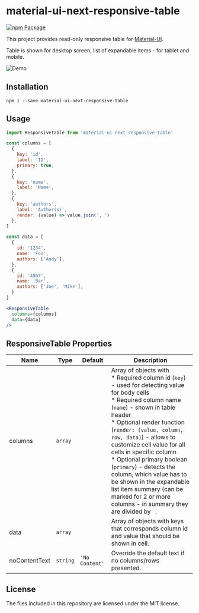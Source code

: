 # material-ui-next-responsive-table
[![npm Package](https://img.shields.io/npm/v/material-ui-next-responsive-table.svg)](https://www.npmjs.com/package/material-ui-next-responsive-table)

This project provides read-only responsive table for [Material-UI][material-ui].

Table is shown for desktop screen, list of expandable items - for tablet and mobile.

![Demo](demo.gif)

## Installation
```
npm i --save material-ui-next-responsive-table
```

## Usage

```jsx
import ResponsiveTable from 'material-ui-next-responsive-table'

const columns = [
  {
    key: 'id',
    label: 'ID',
    primary: true,
  },
  {
    key: 'name',
    label: 'Name',
  },
  {
    key: 'authors',
    label: 'Author(s)',
    render: (value) => value.join(', ')
  },
]

const data = [
  {
    id: '1234',
    name: 'Foo',
    authors: ['Andy'],
  },
  {
    id: '4567',
    name: 'Bar',
    authors: ['Joe', 'Mike'],
  }
]

<ResponsiveTable
  columns={columns}
  data={data}
/>
```

## ResponsiveTable Properties
| Name              | Type      | Default        | Description                                            |
| ----------------- | --------- | -------------- | ------------------------------------------------------ |
| columns           | `array`   |                | Array of objects with <br/> * Required column id (`key`) - used for detecting value for body cells <br/> * Required column name (`name`) - shown in table header <br/> * Optional render function (`render: (value, column, row, data)`) - allows to customize cell value for all cells in specific column <br/> * Optional primary boolean (`primary`) - detects the column, which value has to be shown in the expandable list item summary (can be marked for 2 or more columns - in summary they are divided by ` `.|
| data              | `array`   |                | Array of objects with keys that corresponds column id and value that should be shown in cell.|
| noContentText     | `string`  | `'No Content'` | Override the default text if no columns/rows presented.|

## License
The files included in this repository are licensed under the MIT license.

[material-ui]: https://material-ui-next.com/